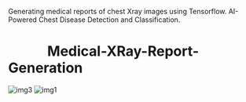 Generating medical reports of chest Xray images using Tensorflow. AI-Powered Chest Disease Detection and Classification.
# ‎ ‎ ‎ ‎ ‎ ‎ ‎ ‎ ‎ ‎ ‎ ‎ Medical-XRay-Report-Generation
![img3](https://github.com/CV14N/ChestXray/blob/main/img_03.png)
![img1](https://github.com/CV14N/ChestXray/blob/main/img_01.png)
